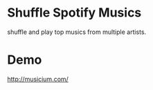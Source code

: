 # Shuffle Spotify Musics

shuffle and play top musics from multiple artists.

# Demo

http://musicium.com/
